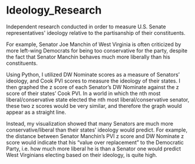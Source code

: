 # Ideology_Research
Independent research conducted in order to measure U.S. Senate representatives' ideology relative to the partisanship of their constituents.


For example, Senator Joe Manchin of West Virginia is often criticized by more left-wing Democrats for being too conservative for the party, despite the fact that Senator Manchin behaves much more liberally than his constituents.

Using Python,  I utilized DW Nominate scores as a measure of Senators’ ideology, and Cook PVI scores to measure the ideology of their states. I then graphed the z score of each Senator’s DW Nominate against the z score of their states’ Cook PVI. In a world in which the nth most liberal/conservative state elected the nth most liberal/conservative senator, these two z scores would be very similar, and therefore the graph would appear as a straight line. 

Instead, my visualization showed that many Senators are much more conservative/liberal than their states’ ideology would predict. For example, the distance between Senator Manchin’s PVI z score and DW Nominate z score would indicate that his “value over replacement” to the Democratic Party, i.e. how much more liberal he is than a Senator one would predict West Virginians electing based on their ideology, is quite high. 

